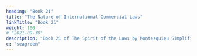 ```yaml
---
heading: "Book 21"
title: "The Nature of International Commercial Laws"
linkTitle: "Book 21"
weight: 100
# "2021-09-30"
description: "Book 21 of The Spirit of the Laws by Montesquieu Simplified in 23 chapters"
c: "seagreen"
---
```


